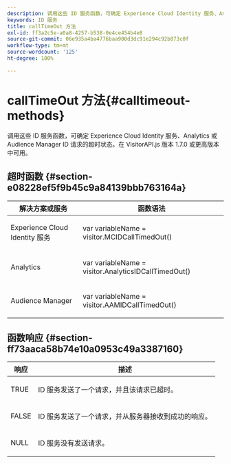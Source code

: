 ```yaml
---
description: 调用这些 ID 服务函数，可确定 Experience Cloud Identity 服务、Analytics 或 Audience Manager ID 请求的超时状态。在 VisitorAPI.js 版本 1.7.0 或更高版本中可用。
keywords: ID 服务
title: callTimeOut 方法
exl-id: ff3a2c5e-a0a8-4257-b538-0e4ce454b4e8
source-git-commit: 06e935a4ba4776baa900d3dc91e294c92b873c0f
workflow-type: tm+mt
source-wordcount: '125'
ht-degree: 100%

---
```


# callTimeOut 方法{#calltimeout-methods}

调用这些 ID 服务函数，可确定 Experience Cloud Identity 服务、Analytics 或 Audience Manager ID 请求的超时状态。在 VisitorAPI.js 版本 1.7.0 或更高版本中可用。

## 超时函数 {#section-e08228ef5f9b45c9a84139bbb763164a}

<table id="table_B3ACE584B3224D838070D32A8462EF28"> 
 <thead> 
  <tr> 
   <th colname="col1" class="entry"> 解决方案或服务 </th> 
   <th colname="col2" class="entry"> 函数语法 </th> 
  </tr> 
 </thead>
 <tbody> 
  <tr> 
   <td colname="col1"> <p>Experience Cloud Identity 服务 </p> </td> 
   <td colname="col2"> <p> <span class="codeph">var <span class="varname"> variableName</span> = visitor.MCIDCallTimedOut()</span> </p> </td> 
  </tr> 
  <tr> 
   <td colname="col1"> <p> <span class="keyword"> Analytics</span> </p> </td> 
   <td colname="col2"> <p> <span class="codeph">var <span class="varname"> variableName</span> = visitor.AnalyticsIDCallTimedOut()</span> </p> </td> 
  </tr> 
  <tr> 
   <td colname="col1"> <p> <span class="keyword"> Audience Manager</span> </p> </td> 
   <td colname="col2"> <p> <span class="codeph">var <span class="varname"> variableName</span> = visitor.AAMIDCallTimedOut()</span> </p> </td> 
  </tr> 
 </tbody> 
</table>

## 函数响应 {#section-ff73aaca58b74e10a0953c49a3387160}

<table id="table_5D08A5DD6FD04F94818B0E8B790D3136"> 
 <thead> 
  <tr> 
   <th colname="col1" class="entry"> 响应 </th> 
   <th colname="col2" class="entry"> 描述 </th> 
  </tr> 
 </thead>
 <tbody> 
  <tr> 
   <td colname="col1"> <p> <span class="codeph"> TRUE</span> </p> </td> 
   <td colname="col2"> <p>ID 服务发送了一个请求，并且该请求已超时。 </p> </td> 
  </tr> 
  <tr> 
   <td colname="col1"> <p> <span class="codeph"> FALSE</span> </p> </td> 
   <td colname="col2"> <p>ID 服务发送了一个请求，并从服务器接收到成功的响应。 </p> </td> 
  </tr> 
  <tr> 
   <td colname="col1"> <p> <span class="codeph"> NULL</span> </p> </td> 
   <td colname="col2"> <p>ID 服务没有发送请求。 </p> </td> 
  </tr> 
 </tbody> 
</table>

